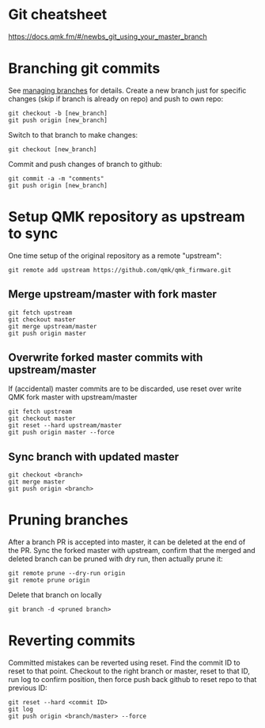 # Git cheatsheet
https://docs.qmk.fm/#/newbs_git_using_your_master_branch

# Branching git commits
See [managing branches](https://github.com/Kunena/Kunena-Forum/wiki/Create-a-new-branch-with-git-and-manage-branches) for details. Create a new branch just for specific changes (skip if branch is already on repo) and push to own repo:
```
git checkout -b [new_branch]
git push origin [new_branch]
```
Switch to that branch to make changes:
```
git checkout [new_branch]
```
Commit and push changes of branch to github:
```
git commit -a -m "comments"
git push origin [new_branch]
```

# Setup QMK repository as upstream to sync
One time setup of the original repository as a remote "upstream":
```
git remote add upstream https://github.com/qmk/qmk_firmware.git
```
## Merge upstream/master with fork master
```
git fetch upstream
git checkout master
git merge upstream/master
git push origin master
```
## Overwrite forked master commits with upstream/master
If (accidental) master commits are to be discarded, use reset over write QMK fork master with upstream/master
```
git fetch upstream
git checkout master
git reset --hard upstream/master
git push origin master --force
```
## Sync branch with updated master
```
git checkout <branch>
git merge master
git push origin <branch>
```

# Pruning branches
After a branch PR is accepted into master, it can be deleted at the end of the PR. Sync the forked master with upstream, confirm that the merged and deleted branch can be pruned with dry run, then actually prune it:
```
git remote prune --dry-run origin
git remote prune origin
```
Delete that branch on locally
```
git branch -d <pruned branch>
```

# Reverting commits
Committed mistakes can be reverted using reset. Find the commit ID to reset to that point. Checkout to the right branch or master, reset to that ID, run log to confirm position, then force push back github to reset repo to that previous ID:
```
git reset --hard <commit ID>
git log
git push origin <branch/master> --force
```
